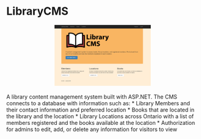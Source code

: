 # LibraryCMS
<div style="text-align:center;"><img style="width: 50%;" src="https://raw.githubusercontent.com/a-hagar/LibraryCMS/master/home-screen.PNG" /></div>
<br />
A library content management system built with ASP.NET. The CMS connects to a database with information such as:
   * Library Members and their contact information and preferred location
   * Books that are located in the library and the location
   * Library Locations across Ontario with a list of members registered and the books available at the location
   * Authorization for admins to edit, add, or delete any information for visitors to view

